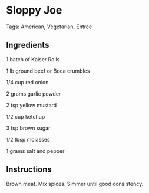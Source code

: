 # Sloppy Joe

Tags: American, Vegetarian, Entree



## Ingredients

1 batch of Kaiser Rolls

1 lb ground beef or Boca crumbles

1/4 cup red onion

2 grams garlic powder

2 tsp yellow mustard

1/2 cup ketchup

3 tsp brown sugar

1/2 tbsp molasses

1 grams salt and pepper



## Instructions

Brown meat. Mix spices. Simmer until good consistency.

